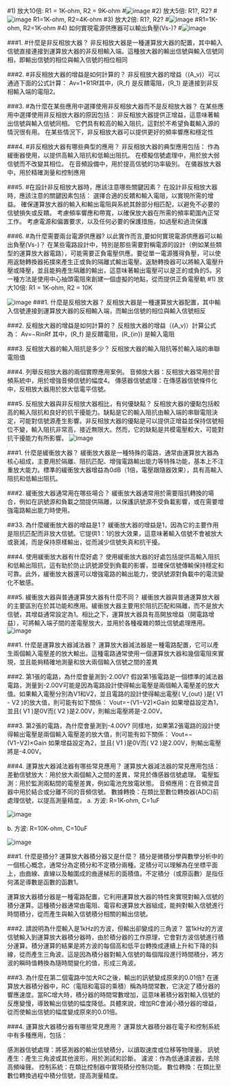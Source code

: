 #1) 放大10倍: R1 = 1K-ohm, R2 = 9K-ohm
#![image](https://github.com/jeter013/EC2024/assets/162288915/c9789054-69b0-4dc8-80b3-493113f1d224)
#2) 放大5倍: R1?, R2?
#![image](https://github.com/jeter013/EC2024/assets/162288915/6844a435-8107-4442-8040-e145e1076921)
R1=1K-ohm, R2=4K-ohm
#3) 放大2倍: R1?, R2?
#![image](https://github.com/jeter013/EC2024/assets/162288915/12c0304b-cfca-4ff2-a5b9-3c34693bd0eb)
#R1=1K-ohm, R2=1K-ohm
#4) 如何實現電源供應器可以輸出負壓(Vs-)?
#![image](https://github.com/jeter013/EC2024/assets/162288915/23481f1e-2ad1-4b62-8b29-5c3a40273450)

###1. #什麼是非反相放大器？
非反相放大器是一種運算放大器的配置，其中輸入信號直接連接到運算放大器的非反相輸入端。這種放大器的輸出信號與輸入信號同相，即輸出信號的相位與輸入信號的相位相同

###2. #非反相放大器的增益是如何計算的？
非反相放大器的增益（(A_v)）可以通過下面的公式計算：
Av​=1+R1​Rf​​
其中，(R_f) 是反饋電阻，(R_1) 是連接到非反相輸入端的電阻2。

###3. #為什麼在某些應用中選擇使用非反相放大器而不是反相放大器？
在某些應用中選擇使用非反相放大器的原因包括：
非反相放大器提供正增益，這意味著輸出信號與輸入信號同相。
它們具有較高的輸入阻抗，這對於不希望負載輸入源的情況很有用。
在某些情況下，非反相放大器可以提供更好的頻率響應和穩定性

###4. #非反相放大器有哪些典型的應用？
非反相放大器的典型應用包括：
作為緩衝器使用，以提供高輸入阻抗和低輸出阻抗。
在模擬信號處理中，用於放大弱信號而不改變其相位。
在音頻設備中，用於提高信號的功率級別。
在儀器放大器中，用於精確測量和控制應用

###5. #在設計非反相放大器時，應該注意哪些關鍵因素？
在設計非反相放大器時，應該注意的關鍵因素包括：
選擇合適的反饋和輸入電阻，以實現所需的增益。
確保運算放大器的輸入和輸出電阻與系統其餘部分相匹配，以避免不必要的信號損失或反饋。
考慮頻率響應和帶寬，以確保放大器在所需的頻率範圍內正常工作。
考慮電源和偏置要求，以及任何必要的保護措施，如過壓和過流保護

###6. #為什麼需要兩台電源供應器? 以此實作而言,要如何實現電源供應器可以輸出負壓(Vs-)？
在某些電路設計中，特別是那些需要對稱電源的設計（例如某些類型的運算放大器電路），可能需要正負電壓供應。要從單一電源獲得負壓，可以使用返馳轉換器拓撲來產生正或負的隔離式輸出電壓。返馳轉換器可以將輸入電壓升壓或降壓，並且能夠產生隔離的輸出，這意味著輸出電壓可以是正的或負的5。另一種方法是使用中心抽頭電阻來創建一個虛擬的地點，從而提供正負電壓軌
#1) 放大10倍: R1 = 1K-ohm, R2 = 10K

![image](https://github.com/jeter013/EC2024/assets/162288915/978e0f49-6280-43a6-8677-ec9d6171a1ea)
###1. 什麼是反相放大器？
反相放大器是一種運算放大器配置，其中輸入信號連接到運算放大器的反相輸入端，而輸出信號的相位與輸入信號相反

###2. 反相放大器的增益是如何計算的？
反相放大器的增益（(A_v)）計算公式為：
Av​=−Rin​Rf​​
其中，(R_f) 是反饋電阻，(R_{in}) 是輸入電阻

###3. 反相放大器的輸入阻抗是多少？
反相放大器的輸入阻抗等於輸入端的串聯電阻值

###4. 列舉反相放大器的兩個實際應用案例。
音頻放大器：反相放大器常用於音頻系統中，用於增強音頻信號的幅度4。
傳感器信號處理：在傳感器信號條件化中，反相放大器用於放大低電平信號。

###5. 反相放大器與非反相放大器相比，有何優缺點？
反相放大器的優點包括較高的輸入阻抗和良好的抗干擾能力。缺點是它的輸入阻抗由輸入端的串聯電阻決定，可能對信號源產生影響。非反相放大器的優點是可以提供正增益並保持信號相位不變，輸入阻抗非常高，接近無限大。然而，它的缺點是共模電壓較大，可能對抗干擾能力有所影響。
![image](https://github.com/jeter013/EC2024/assets/162288915/a5bde1c6-cc77-42b8-8fe0-cfb1272107a0)

###1. 什麼是緩衝放大器？
緩衝放大器是一種特殊的電路，通常由運算放大器為核心組成，主要用於隔離、阻抗匹配、增強電路輸出能力等特殊功能，基本上不注重放大能力。標準的緩衝放大器增益為0dB（1倍，電壓跟隨器效果），具有高輸入阻抗和低輸出阻抗。

###2. 緩衝放大器通常用在哪些場合？
緩衝放大器通常用於需要阻抗轉換的場合，例如在訊號源和負載之間提供隔離，以保護訊號源不受負載影響，或在需要增強電路輸出能力時使用。

##33. 為什麼緩衝放大器的增益是1？
緩衝放大器的增益是1，因為它的主要作用是阻抗匹配而非放大信號。它提供1：1的放大效果，這意味著輸入信號不會被放大或衰減，而是保持原樣輸出，從而減少信號失真和抗干擾。

###4. 使用緩衝放大器有什麼好處？
使用緩衝放大器的好處包括提供高輸入阻抗和低輸出阻抗，這有助於防止訊號源受到負載的影響，並確保信號傳輸保持穩定和可靠。此外，緩衝放大器還可以增強電路的輸出能力，使訊號源對負載中的電流變化不敏感。

###5. 緩衝放大器與普通運算放大器有什麼不同？
緩衝放大器與普通運算放大器的主要區別在於其功能和應用。緩衝放大器主要用於阻抗匹配和隔離，而不是放大信號，其增益通常設定為1。相比之下，運算放大器具有高開放增益（開電路增益），可將輸入端子間的差電壓放大，並用於各種複雜的類比信號處理應用。
![image](https://github.com/jeter013/EC2024/assets/162288915/946d1c85-b558-4258-9c34-63d0ea024428)

###1. 什麼是運算放大器減法器？
運算放大器減法器是一種電路配置，它可以產生兩個輸入電壓差的放大輸出。這種電路通常使用一個運算放大器和幾個電阻來實現，並且能夠精確地測量和放大兩個輸入信號之間的差異

###2. 第1張的電路，為什麼會量測到-2.00V?
假設第1張電路是一個標準的減法器電路，測量到-2.00V可能是因為電路設計使得輸出電壓是兩個輸入電壓差的放大值。如果輸入電壓分別為V1和V2，並且電路的設計使得輸出電壓( V_{out} )是( V1 - V2 )的放大值，則可能有如下關係：
Vout​=−(V1−V2)×Gain
如果增益設定為1，並且( V1 )是0V而( V2 )是2.00V，則輸出電壓將是-2.00V。

###3. 第2張的電路，為什麼會量測到-4.00V?
同樣地，如果第2張電路的設計使得輸出電壓是兩個輸入電壓差的放大值，則可能有如下關係：
Vout​=−(V1−V2)×Gain
如果增益設定為2，並且( V1 )是0V而( V2 )是2.00V，則輸出電壓將是-4.00V。

###4. 運算放大器減法器有哪些常見應用？
運算放大器減法器的常見應用包括：
差動信號放大：用於放大兩個輸入之間的差異，常見於傳感器信號處理。
電壓監測：用於監測兩點間的電壓差異，例如電池充放電狀態。
音頻應用：在音頻混音器中用於結合或分離不同的音頻信號。
數據轉換：在類比至數位轉換器(ADC)前處理信號，以提高測量精度。
a. 方波: R=1K-ohm, C=1uF

![image](https://github.com/jeter013/EC2024/assets/162288915/c2f9273f-5846-4209-95b0-8a1461d1bbac)

b. 方波: R=10K-ohm, C=10uF

![image](https://github.com/jeter013/EC2024/assets/162288915/3426931b-c4a7-45ba-a794-413bdf61f56a)

###1. 什麼是積分? 運算放大器積分器又是什麼？
積分是微積分學與數學分析中的一個核心概念，通常分為定積分和不定積分兩種。定積分可以理解為在坐標平面上，由曲線、直線以及軸圍成的曲邊梯形的面積值。不定積分（或原函數）是指任何滿足導數是函數的函數1。

運算放大器積分器是一種電路配置，它利用運算放大器的特性來實現對輸入信號的積分運算。這種積分器通常由電阻、電容和運算放大器組成，能夠對輸入信號進行時間積分，從而產生與輸入信號積分相關的輸出信號。

###2. 請說明為什麼輸入是1kHz的方波，但輸出卻變成的三角波？
當1kHz的方波信號輸入到運算放大器積分器時，由於積分器的工作原理，它會對方波信號進行積分運算。積分運算的結果是將方波的每個高和低平台轉換成連續上升和下降的斜線，從而產生三角波。這是因為積分器對輸入信號的每個階段進行時間積分，將方波的瞬時值轉換為隨時間變化的值，形成三角波。

###3. 為什麼在第二個電路中加大RC之後，輸出的訊號變成原來的0.01倍?
在運算放大器積分器中，RC（電阻和電容的乘積）稱為時間常數，它決定了積分器的響應速度。當RC增大時，積分器的時間常數增加，這意味著積分器對輸入信號的反應變慢，導致輸出信號的幅度降低。具體來說，增加RC會減小積分器的增益，從而使輸出信號的幅度變成原來的0.01倍。

###4. 運算放大器積分器有哪些常見應用？
運算放大器積分器在電子和控制系統中有多種應用，包括：

感測器信號處理：將感測器的輸出信號積分，以讀取速度或位移等物理量。
訊號產生：產生三角波或其他波形，用於測試和診斷。
濾波：作為低通濾波器，去除高頻噪聲。
控制系統：在類比控制器中實現積分控制功能。
數位轉換：在類比至數位轉換過程中積分信號，提高測量精度。




